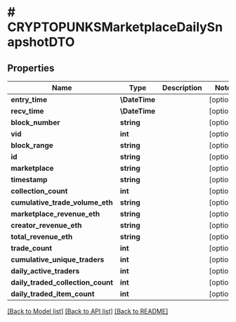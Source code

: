 # # CRYPTOPUNKSMarketplaceDailySnapshotDTO

## Properties

Name | Type | Description | Notes
------------ | ------------- | ------------- | -------------
**entry_time** | **\DateTime** |  | [optional]
**recv_time** | **\DateTime** |  | [optional]
**block_number** | **string** |  | [optional]
**vid** | **int** |  | [optional]
**block_range** | **string** |  | [optional]
**id** | **string** |  | [optional]
**marketplace** | **string** |  | [optional]
**timestamp** | **string** |  | [optional]
**collection_count** | **int** |  | [optional]
**cumulative_trade_volume_eth** | **string** |  | [optional]
**marketplace_revenue_eth** | **string** |  | [optional]
**creator_revenue_eth** | **string** |  | [optional]
**total_revenue_eth** | **string** |  | [optional]
**trade_count** | **int** |  | [optional]
**cumulative_unique_traders** | **int** |  | [optional]
**daily_active_traders** | **int** |  | [optional]
**daily_traded_collection_count** | **int** |  | [optional]
**daily_traded_item_count** | **int** |  | [optional]

[[Back to Model list]](../../README.md#models) [[Back to API list]](../../README.md#endpoints) [[Back to README]](../../README.md)
